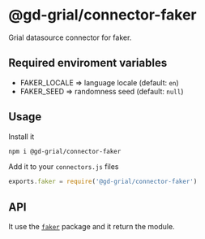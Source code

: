 # @gd-grial/connector-faker
Grial datasource connector for faker.

## Required enviroment variables
- FAKER_LOCALE => language locale (default: `en`)
- FAKER_SEED => randomness seed (default: `null`)

## Usage
Install it

```bash
npm i @gd-grial/connector-faker
```

Add it to your `connectors.js` files

```js
exports.faker = require('@gd-grial/connector-faker')
```

## API
It use the [`faker`](https://www.npmjs.com/package/faker) package and it return the module.
